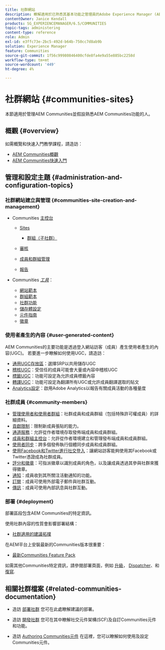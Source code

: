 ```yaml
---
title: 社群網站
description: 瞭解適用於已熟悉其基本功能之管理員的Adobe Experience Manager (AEM)社群基礎知識。
contentOwner: Janice Kendall
products: SG_EXPERIENCEMANAGER/6.5/COMMUNITIES
topic-tags: administering
content-type: reference
role: Admin
exl-id: e3ffc73e-2bc5-492d-b64b-750cc7d8ab9b
solution: Experience Manager
feature: Communities
source-git-commit: 1f56c99980846400cfde8fa4e9a55e885bc2258d
workflow-type: tm+mt
source-wordcount: '449'
ht-degree: 4%

---
```


# 社群網站 {#communities-sites}

本節適用於管理AEM Communities並假設熟悉AEM Communities功能的人。

## 概觀 {#overview}

如需概覽和快速入門教學課程，請造訪：

* [AEM Communities概觀](overview.md)
* [AEM Communities快速入門](getting-started.md)

## 管理和設定主題 {#administration-and-configuration-topics}

### 社群網站建立與管理 {#communities-site-creation-and-management}

* Communities [主控台](consoles.md)

   * [Sites](sites-console.md)

      * [群組（子社群）](groups.md)

   * [審核](moderation.md)
   * [成員和群組管理](members.md)
   * [報告](reports.md)

* Communities [*工具*](tools.md)：

   * [網站範本](sites.md)
   * [群組範本](tools-groups.md)
   * [社群功能](functions.md)
   * [儲存體設定](srp-config.md)
   * [元件指南](components-guide.md)
   * [徽章](badges.md)


### 使用者產生的內容 {#user-generated-content}

AEM Communities的主要功能是透過登入網站訪客（成員）產生使用者產生的內容(UGC)。 若要進一步瞭解如何使用UGC，請造訪：

* [通用UGC存放區](working-with-srp.md)：選擇SRP以共用儲存UGC
* [稽核UGC](moderate-ugc.md)：受信任的成員可能會大量或內容中稽核UGC
* [標籤UGC](tag-ugc.md)：功能可設定為允許成員標籤內容
* [轉譯UGC](translate-ugc.md)：功能可設定為翻譯所有UGC或允許成員翻譯選取的貼文
* [Analytics設定](analytics.md)：啟用Adobe Analytics以報告有關成員活動的各種量度

### 社群成員 {#community-members}

* [管理使用者和使用者群組](users.md)：社群成員和成員群組（包括特殊許可權成員）的詳細資料。
* [貢獻限制](limits.md)：限制新成員張貼的能力。
* [通道服務](deploy-communities.md#tunnel-service-on-author)：允許從作者環境存取發佈端成員和成員群組。
* [成員和群組主控台](members.md)：允許從作者環境建立和管理發布端成員和成員群組。
* [使用者同步](sync.md)：跨多個發佈執行個體同步成員和成員群組。
* [使用Facebook和Twitter進行社交登入](social-login.md)：讓網站訪客能夠使用其Facebook或Twitter憑證成為社群成員。
* [評分和徽章](implementing-scoring.md)：可指派徽章以識別成員的角色，以及讓成員透過其參與社群來獲得徽章。
* [通知](notifications.md)：成員收到其所關注活動通知的功能。
* [訂閱](subscriptions.md)：成員可使用外部電子郵件與社群互動。
* [傳訊](messaging.md)：成員可使用內部訊息與社群互動。

### 部署 {#deployment}

部署區段包含AEM Communities的特定資訊。

使用社群內容的性質會影響部署結構：

* [社群適用的建議拓撲](topologies.md)

在AEM平台上安裝最新的Communities版本很重要：

* [最新Communities Feature Pack](deploy-communities.md#latestfeaturepack)

如需其他Communities特定資訊，請參閱部署頁面，例如 [升級](upgrade.md)， [Dispatcher](dispatcher.md)、和 [復寫](deploy-communities.md#replication-agents-on-author).

## 相關社群檔案 {#related-communities-documentation}

* 造訪 [部署社群](deploy-communities.md) 您可在此處瞭解建議的部署。

* 造訪 [開發社群](communities.md) 您可在其中瞭解社交元件架構(SCF)及自訂Communities元件和功能。

* 造訪 [Authoring Communities元件](author-communities.md) 在這裡，您可以瞭解如何使用及設定Communities元件。
